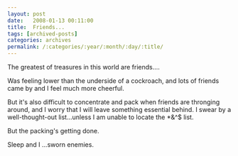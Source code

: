 ```yaml
---
layout: post
date:	2008-01-13 00:11:00
title:  Friends...
tags: [archived-posts]
categories: archives
permalink: /:categories/:year/:month/:day/:title/
---
```

The greatest of treasures in this world are friends....

Was feeling lower than the underside of a cockroach, and lots of friends came by and I feel much more cheerful.

But it's also difficult to concentrate and pack when friends are thronging around, and I worry that I will leave something essential behind. I swear by a well-thought-out list...unless I am unable to locate the *&^$ list.

But the packing's  getting done.

Sleep and I ...sworn enemies.
